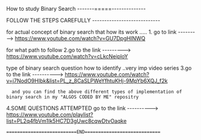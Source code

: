   How to study Binary Search
  -------=====--------------

FOLLOW THE STEPS CAREFULLY
         ----------------------------
         


for actual concept of binary search that how its work .....
     1. go to link  --------->  https://www.youtube.com/watch?v=GU7DpgHINWQ
      
      
 for what path to follow 
   2.go to the link ---------> https://www.youtube.com/watch?v=cLkcNeiploY
   
  
 type of binary search question how to identify ..very imp video series
   3.go to the link ----------> https://www.youtube.com/watch?v=j7NodO9HIbk&list=PL_z_8CaSLPWeYfhtuKHj-9MpYb6XQJ_f2k
   
      and you can find the above different types of implementation of binary search in my "ALGOS CODED BY ME" repositry
   
  4.SOME QUESTIONS ATTEMPTED 
    go to the link ---------->  https://www.youtube.com/playlist?list=PL2q4fbVm1Ik5HC7D3gUwc8cqwDtvOaqke
    
    
    
    
    
    
    
    ==========================END============================
